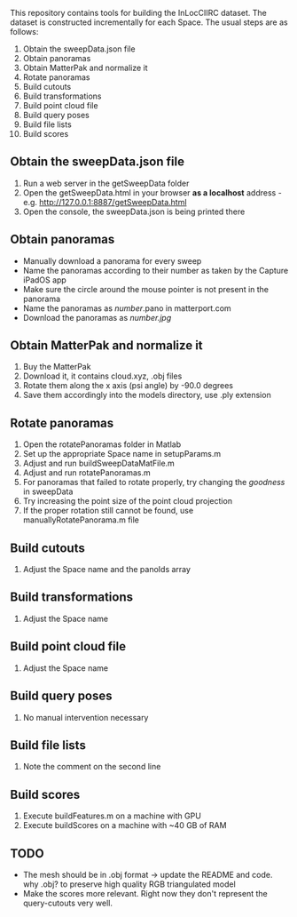 This repository contains tools for building the InLocCIIRC dataset.
The dataset is constructed incrementally for each Space.
The usual steps are as follows:

1. Obtain the sweepData.json file
2. Obtain panoramas
3. Obtain MatterPak and normalize it
4. Rotate panoramas
5. Build cutouts
6. Build transformations
7. Build point cloud file
8. Build query poses
9. Build file lists
10. Build scores

## Obtain the sweepData.json file
1. Run a web server in the getSweepData folder
2. Open the getSweepData.html in your browser **as a localhost** address - e.g. http://127.0.0.1:8887/getSweepData.html
3. Open the console, the sweepData.json is being printed there

## Obtain panoramas
* Manually download a panorama for every sweep
* Name the panoramas according to their number as taken by the Capture iPadOS app
* Make sure the circle around the mouse pointer is not present in the panorama
* Name the panoramas as *number*.pano in matterport.com
* Download the panoramas as *number.jpg*

## Obtain MatterPak and normalize it
1. Buy the MatterPak
2. Download it, it contains cloud.xyz, .obj files
3. Rotate them along the x axis (psi angle) by -90.0 degrees
4. Save them accordingly into the models directory, use .ply extension

## Rotate panoramas
1. Open the rotatePanoramas folder in Matlab
2. Set up the appropriate Space name in setupParams.m
3. Adjust and run buildSweepDataMatFile.m
4. Adjust and run rotatePanoramas.m
5. For panoramas that failed to rotate properly, try changing the *goodness* in sweepData
6. Try increasing the point size of the point cloud projection
7. If the proper rotation still cannot be found, use manuallyRotatePanorama.m file

## Build cutouts
1. Adjust the Space name and the panoIds array

## Build transformations
1. Adjust the Space name

## Build point cloud file
1. Adjust the Space name

## Build query poses
1. No manual intervention necessary

## Build file lists
1. Note the comment on the second line

## Build scores
1. Execute buildFeatures.m on a machine with GPU
2. Execute buildScores on a machine with ~40 GB of RAM

## TODO
* The mesh should be in .obj format -> update the README and code. why .obj? to preserve high quality RGB triangulated model
* Make the scores more relevant. Right now they don't represent the query-cutouts very well.